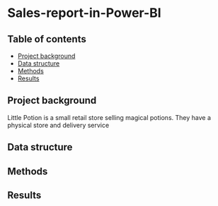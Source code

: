 # Sales-report-in-Power-BI
## Table of contents
* [Project background](https://github.com/Azidalus/Efficient-Automation-of-Immigration-Discourse-Analysis-in-News-Comments#Project-background)
* [Data structure](https://github.com/Azidalus/Efficient-Automation-of-Immigration-Discourse-Analysis-in-News-Comments#Data-structure)
* [Methods](https://github.com/Azidalus/Efficient-Automation-of-Immigration-Discourse-Analysis-in-News-Comments#Methodology)
* [Results](https://github.com/Azidalus/Efficient-Automation-of-Immigration-Discourse-Analysis-in-News-Comments#Results)

## Project background
Little Potion is a small retail store selling magical potions. They have a physical store and delivery service

## Data structure

## Methods

## Results
